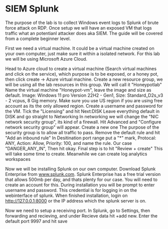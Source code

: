 # SIEM Splunk

The purpose of the lab is to collect Windows event logs to Splunk of brute force attack on RDP. Once setup we will have an exposed VM that logs traffic what an potentianl attacker does aka SIEM. The guide will be covered from a complete beginner level.

First we need a virtual machine. It could be a virtual machine created on your own computer, just make sure it within a isolated network. For this lab we will be using Microsoft Azure Cloud. 

Head to Azure cloud to create a virtual machine
(Search virtual machines and click on the service), which purpose is to be exposed, or a honey pot, then click create -> Azure virtual machine.
Create a new resource group, we will be using all the lab resources in this group. We will call it "Honeypotlab"
Name the virtual machine "Honeypot-vm", leave the image and size as default. Image: Windows 11 pro Version 22H2 - Gen1, Size: Standard_D2s_v3 - 2 vcpus, 8 Gig memory. Make sure you use US region if you are using free account as its the only allowed region.
Create a username and password for the VM. Tick the "Licensing" and hit Next:DISK
Leave everything default in DISK and go straight to Networking
In networking we will change the "NIC network security group", its kind of a firewall. Hit Advanced and "Configure network security group" will appear. Create a new one
The purpose of the security group is to allow all traffic to pass. Remove the default rule and hit "Add an inbound rule"
In Desitination port range put a "*" mark, Protocal: ANY, Action: Allow, Priority: 100, and name the rule. Our case "DANGER_ANY_IN", Then hit okay.
Final step is to hit "Review + create" This will take some time to create. Meanwhile we can create log analytics workspaces

Now we will be installing Splunk on our own computer. Download Splunk Enterprise from www.splunk.com. Splunk Enterprise has a free trial version that allows 500mb per day, and thats plenty for our case. You will need to create an account for this.
During installation you will be prompt to enter username and password. This credential is for logging in on the webinterface of splunk. When finished installation, login on http://127.0.0.1:8000 or the IP address which the splunk server is on.

Now we need to setup a receiving port. In Splunk, go to Settings, then forwarding and recieving, and under Recieve data hit +add new. Enter the default port 9997 and hit save

